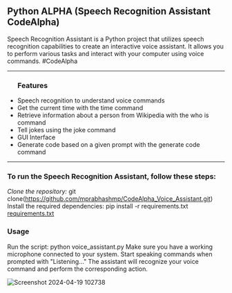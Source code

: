 <h2>Python ALPHA (Speech Recognition Assistant CodeAlpha)</h2>
Speech Recognition Assistant is a Python project that utilizes speech recognition capabilities to create an interactive voice assistant. 
It allows you to perform various tasks and interact with your computer using voice commands.
#CodeAlpha
<br>
<hr>
<ul><b><h3>Features</h3></b>
<li>Speech recognition to understand voice commands</li>
<li>Get the current time with the time command</li>
<li>Retrieve information about a person from Wikipedia with the who is command</li>
<li>Tell jokes using the joke command</li>
<li>GUI Interface</li>
<li>Generate code based on a given prompt with the generate code command</li>
</ul>

<hr>

<h3><b>To run the Speech Recognition Assistant, follow these steps:</b></h3>

<i>Clone the repository:</i>
git clone(https://github.com/mprabhashmp/CodeAlpha_Voice_Assistant.git)</br>
Install the required dependencies: pip install -r requirements.txt
[requirements.txt](https://github.com/mprabhashmp/CodeAlpha_Voice_Assistant/files/15033570/requirements.txt)


<h3><b>Usage</b></h3>
Run the script: python voice_assistant.py 
Make sure you have a working microphone connected to your system.
Start speaking commands when prompted with "Listening..."
The assistant will recognize your voice command and perform the corresponding action.


![Screenshot 2024-04-19 102738](https://github.com/mprabhashmp/CodeAlpha_Voice_Assistant/assets/120329245/8426aaaa-48ec-4465-9dfd-959c828b6908)

